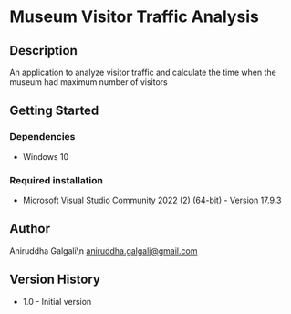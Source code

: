 
# Museum Visitor Traffic Analysis

## Description

An application to analyze visitor traffic and calculate the time when the museum had maximum number of visitors

## Getting Started

### Dependencies

* Windows 10

### Required installation

* [Microsoft Visual Studio Community 2022 (2) (64-bit) - Version 17.9.3](https://visualstudio.microsoft.com/vs/community/)

## Author

Aniruddha Galgali\n
aniruddha.galgali@gmail.com

## Version History

* 1.0 - Initial version